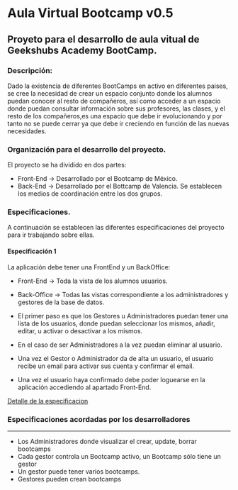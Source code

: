 # Aula Virtual Bootcamp v0.5
## Proyeto para el desarrollo de aula vitual de Geekshubs Academy BootCamp.
### Descripción:
Dado la existencia de diferentes BootCamps en activo en diferentes paises, se cree la necesidad de crear un espacio conjunto donde los alumnos puedan conocer al resto de compañeros, así como acceder a un espacio donde puedan consultar información sobre sus profesores, las clases, y el resto de los compañeros,es una espacio que debe ir evolucionando y por tanto no se puede cerrar ya que debe ir creciendo en función de las nuevas necesidades.

### Organización para el desarrollo  del proyecto.
El proyecto se ha dividido en dos partes:
 * Front-End -> Desarrollado por el Bootcamp de México.
 * Back-End -> Desarrollado por el Bottcamp de Valencia.
Se establecen los medios de coordinación entre los dos grupos.

### Especificaciones.
A continuación se establecen las diferentes especificaciones del proyecto para ir trabajando sobre ellas.
#### Especificación 1
La aplicación debe tener una FrontEnd y un BackOffice:
 * Front-End -> Toda la vista de los alumnos usuarios.
 * Back-Office -> Todas las vistas correspondiente a los administradores y gestores de la base de datos.

* El primer paso es que los Gestores u Administradores puedan tener una lista de los usuarios, donde puedan seleccionar los mismos, añadir, editar, u activar o desactivar a los mismos.
* En el caso de ser Administradores a la vez puedan eliminar al usuario.
* Una vez el Gestor o Administrador da de alta un usuario, el usuario recibe un email para activar sus cuenta y confirmar el email.
* Una vez el usuario haya confirmado debe poder loguearse en la aplicación accediendo al apartado Front-End.

[Detalle de la especificacion](https://github.com/GeeksHubsAcademy/proyectoAulaVirtualBootcamp/blob/master/Especificacion-1.md)

### Especificaciones acordadas por los desarrolladores
---
* Los Administradores donde visualizar el crear, update, borrar bootcamps
* Cada gestor controla un Bootcamp activo, un Bootcamp sólo tiene un gestor
* Un gestor puede tener varios bootcamps.
* Gestores pueden crean bootcamps
